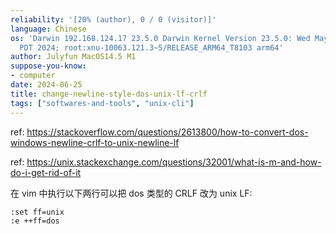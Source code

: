 ```yaml
---
reliability: '[20% (author), 0 / 0 (visitor)]'
language: Chinese
os: 'Darwin 192.168.124.17 23.5.0 Darwin Kernel Version 23.5.0: Wed May  1 20:16:51
  PDT 2024; root:xnu-10063.121.3~5/RELEASE_ARM64_T8103 arm64'
author: Julyfun MacOS14.5 M1
suppose-you-know:
- computer
date: 2024-06-25
title: change-newline-style-dos-unix-lf-crlf
tags: ["softwares-and-tools", "unix-cli"]
---
```

ref: https://stackoverflow.com/questions/2613800/how-to-convert-dos-windows-newline-crlf-to-unix-newline-lf

ref: https://unix.stackexchange.com/questions/32001/what-is-m-and-how-do-i-get-rid-of-it

在 vim 中执行以下两行可以把 dos 类型的 CRLF 改为 unix LF:

```
:set ff=unix
:e ++ff=dos 
```

